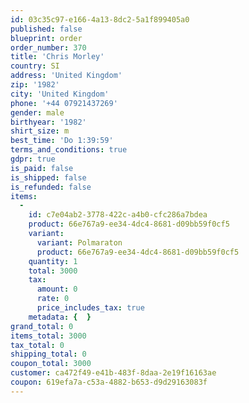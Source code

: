 ```yaml
---
id: 03c35c97-e166-4a13-8dc2-5a1f899405a0
published: false
blueprint: order
order_number: 370
title: 'Chris Morley'
country: SI
address: 'United Kingdom'
zip: '1982'
city: 'United Kingdom'
phone: '+44 07921437269'
gender: male
birthyear: '1982'
shirt_size: m
best_time: 'Do 1:39:59'
terms_and_conditions: true
gdpr: true
is_paid: false
is_shipped: false
is_refunded: false
items:
  -
    id: c7e04ab2-3778-422c-a4b0-cfc286a7bdea
    product: 66e767a9-ee34-4dc4-8681-d09bb59f0cf5
    variant:
      variant: Polmaraton
      product: 66e767a9-ee34-4dc4-8681-d09bb59f0cf5
    quantity: 1
    total: 3000
    tax:
      amount: 0
      rate: 0
      price_includes_tax: true
    metadata: {  }
grand_total: 0
items_total: 3000
tax_total: 0
shipping_total: 0
coupon_total: 3000
customer: ca472f49-e41b-483f-8daa-2e19f16163ae
coupon: 619efa7a-c53a-4882-b653-d9d29163083f
---
```

